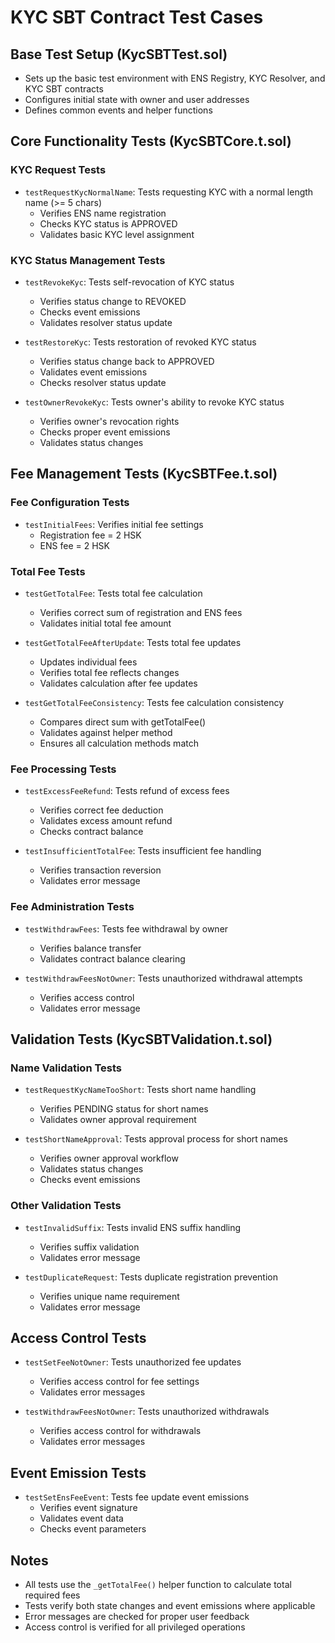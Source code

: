 # KYC SBT Contract Test Cases

## Base Test Setup (KycSBTTest.sol)
- Sets up the basic test environment with ENS Registry, KYC Resolver, and KYC SBT contracts
- Configures initial state with owner and user addresses
- Defines common events and helper functions

## Core Functionality Tests (KycSBTCore.t.sol)

### KYC Request Tests
- `testRequestKycNormalName`: Tests requesting KYC with a normal length name (>= 5 chars)
  - Verifies ENS name registration
  - Checks KYC status is APPROVED
  - Validates basic KYC level assignment

### KYC Status Management Tests
- `testRevokeKyc`: Tests self-revocation of KYC status
  - Verifies status change to REVOKED
  - Checks event emissions
  - Validates resolver status update

- `testRestoreKyc`: Tests restoration of revoked KYC status
  - Verifies status change back to APPROVED
  - Validates event emissions
  - Checks resolver status update

- `testOwnerRevokeKyc`: Tests owner's ability to revoke KYC status
  - Verifies owner's revocation rights
  - Checks proper event emissions
  - Validates status changes

## Fee Management Tests (KycSBTFee.t.sol)

### Fee Configuration Tests
- `testInitialFees`: Verifies initial fee settings
  - Registration fee = 2 HSK
  - ENS fee = 2 HSK

### Total Fee Tests
- `testGetTotalFee`: Tests total fee calculation
  - Verifies correct sum of registration and ENS fees
  - Validates initial total fee amount

- `testGetTotalFeeAfterUpdate`: Tests total fee updates
  - Updates individual fees
  - Verifies total fee reflects changes
  - Validates calculation after fee updates

- `testGetTotalFeeConsistency`: Tests fee calculation consistency
  - Compares direct sum with getTotalFee()
  - Validates against helper method
  - Ensures all calculation methods match

### Fee Processing Tests
- `testExcessFeeRefund`: Tests refund of excess fees
  - Verifies correct fee deduction
  - Validates excess amount refund
  - Checks contract balance

- `testInsufficientTotalFee`: Tests insufficient fee handling
  - Verifies transaction reversion
  - Validates error message

### Fee Administration Tests
- `testWithdrawFees`: Tests fee withdrawal by owner
  - Verifies balance transfer
  - Validates contract balance clearing

- `testWithdrawFeesNotOwner`: Tests unauthorized withdrawal attempts
  - Verifies access control
  - Validates error message

## Validation Tests (KycSBTValidation.t.sol)

### Name Validation Tests
- `testRequestKycNameTooShort`: Tests short name handling
  - Verifies PENDING status for short names
  - Validates owner approval requirement

- `testShortNameApproval`: Tests approval process for short names
  - Verifies owner approval workflow
  - Validates status changes
  - Checks event emissions

### Other Validation Tests
- `testInvalidSuffix`: Tests invalid ENS suffix handling
  - Verifies suffix validation
  - Validates error message

- `testDuplicateRequest`: Tests duplicate registration prevention
  - Verifies unique name requirement
  - Validates error message

## Access Control Tests
- `testSetFeeNotOwner`: Tests unauthorized fee updates
  - Verifies access control for fee settings
  - Validates error messages

- `testWithdrawFeesNotOwner`: Tests unauthorized withdrawals
  - Verifies access control for withdrawals
  - Validates error messages

## Event Emission Tests
- `testSetEnsFeeEvent`: Tests fee update event emissions
  - Verifies event signature
  - Validates event data
  - Checks event parameters

## Notes
- All tests use the `_getTotalFee()` helper function to calculate total required fees
- Tests verify both state changes and event emissions where applicable
- Error messages are checked for proper user feedback
- Access control is verified for all privileged operations